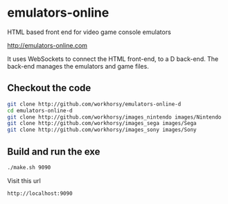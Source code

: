 # emulators-online
HTML based front end for video game console emulators

http://emulators-online.com

It uses WebSockets to connect the HTML front-end, to a D back-end. The
back-end manages the emulators and game files.


Checkout the code
-----
~~~bash
git clone http://github.com/workhorsy/emulators-online-d
cd emulators-online-d
git clone http://github.com/workhorsy/images_nintendo images/Nintendo
git clone http://github.com/workhorsy/images_sega images/Sega
git clone http://github.com/workhorsy/images_sony images/Sony
~~~


Build and run the exe
-----
~~~bash
./make.sh 9090
~~~

Visit this url
~~~bash
http://localhost:9090
~~~
